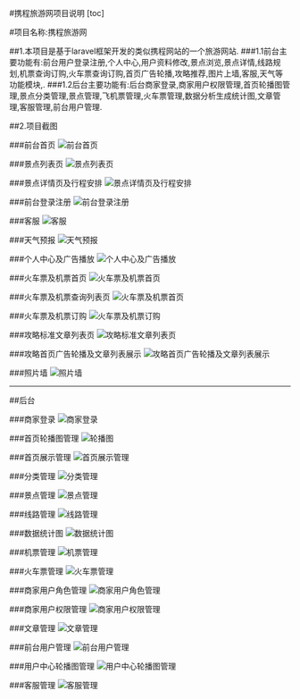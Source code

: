 #携程旅游网项目说明
[toc]

#项目名称:携程旅游网

##1.本项目是基于laravel框架开发的类似携程网站的一个旅游网站.
###1.1前台主要功能有:前台用户登录注册,个人中心,用户资料修改,景点浏览,景点详情,线路规划,机票查询订购,火车票查询订购,首页广告轮播,攻略推荐,图片上墙,客服,天气等功能模块,.
###1.2后台主要功能有:后台商家登录,商家用户权限管理,首页轮播图管理,景点分类管理,景点管理,飞机票管理,火车票管理,数据分析生成统计图,文章管理,客服管理,前台用户管理.


##2.项目截图

###前台首页
![前台首页](http://ww3.sinaimg.cn/mw690/658dc60bgw1f89qr0porsj210y1omni1.jpg"前台首页")

###景点列表页
![景点列表页](http://ww4.sinaimg.cn/mw690/658dc60bgw1f89qqynomhj210y0pwwp1.jpg"景点列表页")


###景点详情页及行程安排
![景点详情页及行程安排](http://ww2.sinaimg.cn/mw690/658dc60bgw1f89qsdiqqyj210y1huawy.jpg"景点详情页及行程安排")

###前台登录注册
![前台登录注册](http://ww3.sinaimg.cn/mw690/658dc60bgw1f89qseuoz9j20xw0fuaaw.jpg"前台登录注册")

###客服
![客服](http://ww4.sinaimg.cn/mw690/658dc60bgw1f89qqtofcnj20b50680tf.jpg"客服")

###天气预报
![天气预报](http://ww3.sinaimg.cn/mw690/658dc60bgw1f89qrdjphjj20cs07pwfa.jpg"天气预报")



###个人中心及广告播放
![个人中心及广告播放](http://ww3.sinaimg.cn/mw690/658dc60bgw1f89qq9l4ulj21050hvn3z.jpg"个人中心及广告播放")

###火车票及机票首页
![火车票及机票首页](http://ww2.sinaimg.cn/mw690/658dc60bgw1f89qqhhk4lj210y1tlnmi.jpg"火车票及机票首页")

###火车票及机票查询列表页
![火车票及机票首页](http://ww3.sinaimg.cn/mw690/658dc60bgw1f89qqd8vb1j210y0x6n4g.jpg"火车票解机票查询列表页")

###火车票及机票订购
![火车票及机票订购](http://ww3.sinaimg.cn/mw690/658dc60bgw1f89qqbxfigj211y0fdwi7.jpg"火车票及机票订购")

###攻略标准文章列表页
![攻略标准文章列表页](http://ww3.sinaimg.cn/mw690/658dc60bgw1f89qqbxfigj211y0fdwi7.jpg"攻略标准文章列表页")

###攻略首页广告轮播及文章列表展示
![攻略首页广告轮播及文章列表展示](http://ww3.sinaimg.cn/mw690/658dc60bgw1f89qqbxfigj211y0fdwi7.jpg"攻略首页广告轮播及文章列表展示")

###照片墙
![照片墙](http://ww4.sinaimg.cn/mw690/658dc60bgw1f89qsirwfhj210y1ftqic.jpg"照片墙")


_________________________________________________________________________________________

##后台

###商家登录
![商家登录](http://ww1.sinaimg.cn/mw690/658dc60bgw1f89qqvr1grj211y0lcwiu.jpg"商家登录")


###首页轮播图管理
![轮播图](http://ww1.sinaimg.cn/mw690/658dc60bgw1f89syzkcd6j211g0j5gqg.jpg")

###首页展示管理
![首页展示管理](http://ww2.sinaimg.cn/mw690/658dc60bgw1f89qr47uomj210y0lyn2x.jpg"首页展示管理")

###分类管理
![分类管理](http://ww4.sinaimg.cn/mw690/658dc60bgw1f89qqrj8haj210y0j5tdc.jpg"分类管理")

###景点管理
![景点管理](http://ww4.sinaimg.cn/mw690/658dc60bgw1f89qqsujgcj210y0p7qbs.jpg"景点管理")

###线路管理
![线路管理](http://ww1.sinaimg.cn/mw690/658dc60bgw1f89qqao72yj210y0yvnau.jpg"线路管理")

###数据统计图
![数据统计图](http://ww3.sinaimg.cn/mw690/658dc60bgw1f89qr4ya1bj210y0u5wk3.jpg"数据统计图")

###机票管理
![机票管理](http://ww3.sinaimg.cn/mw690/658dc60bgw1f89qqnizh5j210y0s9k1k.jpg"机票管理")

###火车票管理
![火车票管理](http://ww3.sinaimg.cn/mw690/658dc60bgw1f89qqd0au1j210y12t7ee.jpg"火车票管理")

###商家用户角色管理
![商家用户角色管理](http://ww3.sinaimg.cn/mw690/658dc60bgw1f89qqpgow1j211f0hpwik.jpg"商家用户角色管理")

###商家用户权限管理
![商家用户权限管理](http://ww4.sinaimg.cn/mw690/658dc60bgw1f89qqq8idyj210y0mf7ao.jpg"商家用户权限管理")

###文章管理
![文章管理](http://ww4.sinaimg.cn/mw690/658dc60bgw1f89qrq3ve6j210y0m4dlb.jpg"文章管理")


###前台用户管理
![前台用户管理](http://ww4.sinaimg.cn/mw690/658dc60bgw1f89syxi4e8j211g0j5wk7.jpg"前台用户管理")

###用户中心轮播图管理
![用户中心轮播图管理](http://ww4.sinaimg.cn/mw690/658dc60bgw1f89sywt4z2j211g0mgafj.jpg"用户中心轮播图管理")

###客服管理
![客服管理](http://ww4.sinaimg.cn/mw690/658dc60bgw1f89sywhvrxj211g0j5juu.jpg"客服管理")

